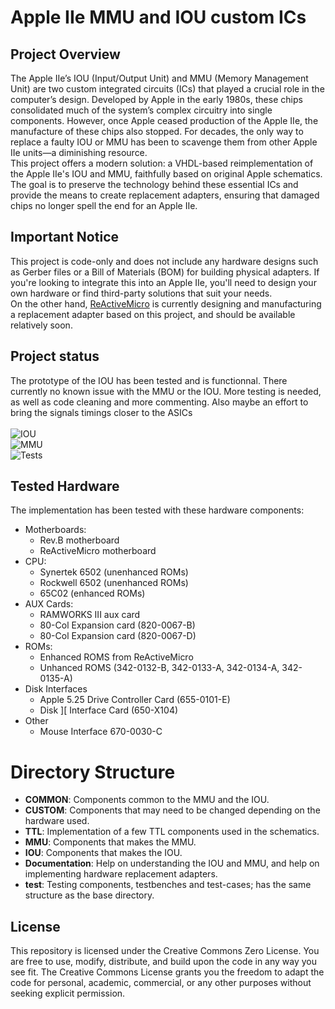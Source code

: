 # Apple IIe MMU and IOU custom ICs

## Project Overview

The Apple IIe’s IOU (Input/Output Unit) and MMU (Memory Management Unit) are two custom integrated circuits (ICs) that played a crucial role in the computer’s design. Developed by Apple in the early 1980s, these chips consolidated much of the system’s complex circuitry into single components. However, once Apple ceased production of the Apple IIe, the manufacture of these chips also stopped. For decades, the only way to replace a faulty IOU or MMU has been to scavenge them from other Apple IIe units—a diminishing resource.
<br/>
This project offers a modern solution: a VHDL-based reimplementation of the Apple IIe's IOU and MMU, faithfully based on original Apple schematics. The goal is to preserve the technology behind these essential ICs and provide the means to create replacement adapters, ensuring that damaged chips no longer spell the end for an Apple IIe.

## Important Notice

This project is code-only and does not include any hardware designs such as Gerber files or a Bill of Materials (BOM) for building physical adapters. If you're looking to integrate this into an Apple IIe, you'll need to design your own hardware or find third-party solutions that suit your needs.
<br/>
On the other hand, [ReActiveMicro](https://www.reactivemicro.com/) is currently designing and manufacturing a replacement adapter based on this project, and should be available relatively soon.

## Project status
The prototype of the IOU has been tested and is functionnal. There currently no known issue with the MMU or the IOU. More testing is needed, as well as code cleaning and more commenting. Also maybe an effort to bring the signals timings closer to the ASICs<br/>
<br/>
![IOU](https://img.shields.io/github/issues-search?query=repo%3Afrozen-signal%2FApple_IIe_MMU_IOU%20is%3Aopen%20label%3Abug%20label%3AIOU&label=IOU%20Issues
)<br/>
![MMU](https://img.shields.io/github/issues-search?query=repo%3Afrozen-signal%2FApple_IIe_MMU_IOU%20is%3Aopen%20label%3Abug%20label%3AMMU&label=MMU%20Issues
)<br/>
![Tests](https://img.shields.io/badge/Tests-Thoroughly_tested-green)<br/>

## Tested Hardware
The implementation has been tested with these hardware components:

- Motherboards:
  - Rev.B motherboard
  - ReActiveMicro motherboard
- CPU:
  - Synertek 6502 (unenhanced ROMs)
  - Rockwell 6502 (unenhanced ROMs)
  - 65C02 (enhanced ROMs)
- AUX Cards:
  - RAMWORKS III aux card
  - 80-Col Expansion card (820-0067-B)
  - 80-Col Expansion card (820-0067-D)
- ROMs:
  - Enhanced ROMS from ReActiveMicro
  - Unhanced ROMS (342-0132-B, 342-0133-A, 342-0134-A, 342-0135-A)
- Disk Interfaces
  - Apple 5.25 Drive Controller Card (655-0101-E)
  - Disk ][ Interface Card (650-X104)
- Other
  - Mouse Interface 670-0030-C

# Directory Structure
* **COMMON**: Components common to the MMU and the IOU.
* **CUSTOM**: Components that may need to be changed depending on the hardware used.
* **TTL**: Implementation of a few TTL components used in the schematics.
* **MMU**: Components that makes the MMU.
* **IOU**: Components that makes the IOU.
* **Documentation**: Help on understanding the IOU and MMU, and help on implementing hardware replacement adapters.
* **test**: Testing components, testbenches and test-cases; has the same structure as the base directory.

## License

This repository is licensed under the Creative Commons Zero License. You are free to use, modify, distribute, and build upon the code in any way you see fit. The Creative Commons License grants you the freedom to adapt the code for personal, academic, commercial, or any other purposes without seeking explicit permission.
